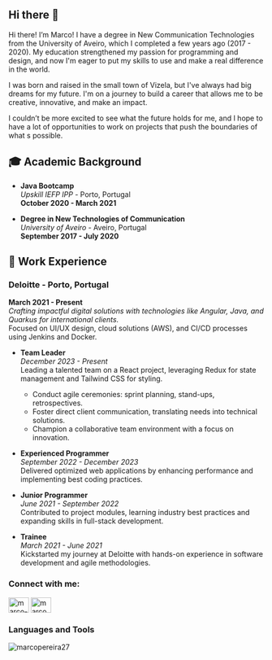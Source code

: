 ## Hi there 👋

Hi there! I’m Marco! I have a degree in New Communication Technologies from the University of
Aveiro, which I completed a few years ago (2017 - 2020). My education strengthened my passion
for programming and design, and now I'm eager to put my skills to use and make a real
difference in the world.


I was born and raised in the small town of Vizela, but I've always had big dreams for my future.
I'm on a journey to build a career that allows me to be creative, innovative, and make an impact.

I couldn’t be more excited to see what the future holds for me, and I hope to have a lot of
opportunities to work on projects that push the boundaries of what s possible.

## 🎓 Academic Background

- **Java Bootcamp**  
  _Upskill IEFP IPP_ - Porto, Portugal  
  **October 2020 - March 2021**

- **Degree in New Technologies of Communication**  
  _University of Aveiro_ - Aveiro, Portugal  
  **September 2017 - July 2020**

## 💼 Work Experience

### Deloitte - Porto, Portugal  
**March 2021 - Present**  
*Crafting impactful digital solutions with technologies like Angular, Java, and Quarkus for international clients.*  
Focused on UI/UX design, cloud solutions (AWS), and CI/CD processes using Jenkins and Docker.

- **Team Leader**  
  _December 2023 - Present_  
  Leading a talented team on a React project, leveraging Redux for state management and Tailwind CSS for styling.  
  - Conduct agile ceremonies: sprint planning, stand-ups, retrospectives.
  - Foster direct client communication, translating needs into technical solutions.
  - Champion a collaborative team environment with a focus on innovation.

- **Experienced Programmer**  
  _September 2022 - December 2023_  
  Delivered optimized web applications by enhancing performance and implementing best coding practices.

- **Junior Programmer**  
  _June 2021 - September 2022_  
  Contributed to project modules, learning industry best practices and expanding skills in full-stack development.

- **Trainee**  
  _March 2021 - June 2021_  
  Kickstarted my journey at Deloitte with hands-on experience in software development and agile methodologies.

<h3 align="left">Connect with me:</h3>
<p align="left">
<a href="https://linkedin.com/in/marco-pereira-119277189" target="blank"><img align="center" src="https://raw.githubusercontent.com/rahuldkjain/github-profile-readme-generator/master/src/images/icons/Social/linked-in-alt.svg" alt="marco-pereira-119277189" height="30" width="40" /></a>
<a href="https://www.behance.net/marcopereiradev" target="blank"><img align="center" src="https://raw.githubusercontent.com/rahuldkjain/github-profile-readme-generator/master/src/images/icons/Social/behance.svg" alt="marcopereiradev" height="30" width="40" /></a>
</p>

<h3 align="left">Languages and Tools</h3>
<p><img align="center" src="https://github-readme-stats.vercel.app/api/top-langs?username=marcopereira27&show_icons=true&locale=en&layout=compact" alt="marcopereira27" /></p>
